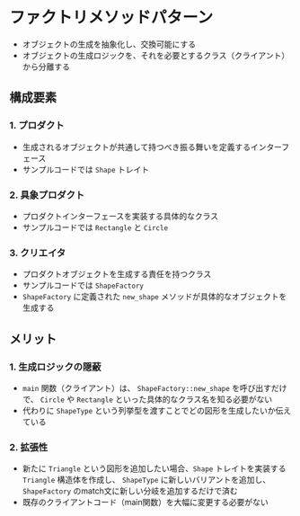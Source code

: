 # ファクトリメソッドパターン

- オブジェクトの生成を抽象化し、交換可能にする
- オブジェクトの生成ロジックを、それを必要とするクラス（クライアント）から分離する

## 構成要素

### 1. プロダクト

- 生成されるオブジェクトが共通して持つべき振る舞いを定義するインターフェース
- サンプルコードでは `Shape` トレイト

### 2. 具象プロダクト

- プロダクトインターフェースを実装する具体的なクラス
- サンプルコードでは `Rectangle` と `Circle`

### 3. クリエイタ

- プロダクトオブジェクトを生成する責任を持つクラス
- サンプルコードでは `ShapeFactory`
- `ShapeFactory` に定義された `new_shape` メソッドが具体的なオブジェクトを生成する

## メリット

### 1. 生成ロジックの隠蔽

- `main` 関数（クライアント）は、 `ShapeFactory::new_shape` を呼び出すだけで、 `Circle` や `Rectangle` といった具体的なクラス名を知る必要がない
- 代わりに `ShapeType` という列挙型を渡すことでどの図形を生成したいか伝えている

### 2. 拡張性

- 新たに `Triangle` という図形を追加したい場合、`Shape` トレイトを実装する `Triangle` 構造体を作成し、 `ShapeType` に新しいバリアントを追加し、 `ShapeFactory` のmatch文に新しい分岐を追加するだけで済む
- 既存のクライアントコード（main関数）を大幅に変更する必要がない
